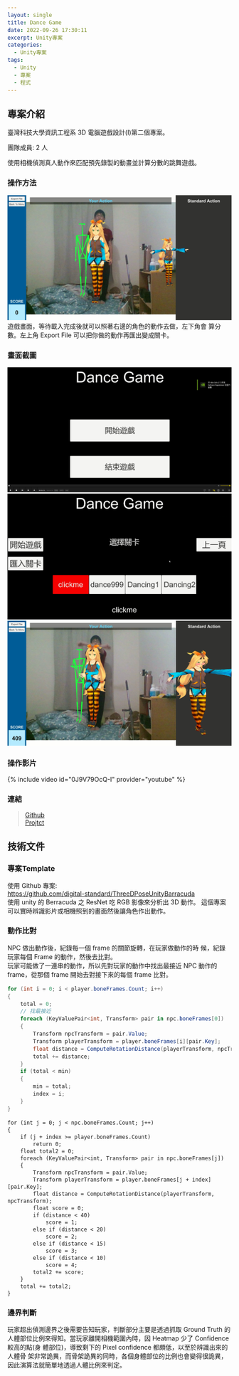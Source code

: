 ```yaml
---
layout: single
title: Dance Game
date: 2022-09-26 17:30:11
excerpt: Unity專案
categories:
  - Unity專案
tags:
  - Unity
  - 專案
  - 程式
---
```


## 專案介紹

臺灣科技大學資訊工程系 3D 電腦遊戲設計(I)第二個專案。

團隊成員: 2 人

使用相機偵測真人動作來匹配預先錄製的動畫並計算分數的跳舞遊戲。

### 操作方法

![](/assets/imgs/Unity/DanceGame/Game.jpg)
遊戲畫面，等待載入完成後就可以照著右邊的角色的動作去做，左下角會
算分數。左上角 Export File 可以把你做的動作再匯出變成關卡。

### 畫面截圖

![](/assets/imgs/Unity/DanceGame/4.jpg)
![](/assets/imgs/Unity/DanceGame/1.jpg)
![](/assets/imgs/Unity/DanceGame/3.jpg)

### 操作影片

{% include video id="0J9V79OcQ-I" provider="youtube" %}

### 連結

> [Github](https://github.com/Fengleaf/Dance-Game)  
> [Projtct](https://drive.google.com/drive/folders/1-exPNEd7b4MB9FfoBX8HTUHTRNwa5NNc?usp=sharing)

## 技術文件
### 專案Template
使用 Github 專案:  
https://github.com/digital-standard/ThreeDPoseUnityBarracuda  
使用 unity 的 Berracuda 之 ResNet 吃 RGB 影像來分析出 3D 動作。
這個專案可以實時辨識影片或相機照到的畫面然後讓角色作出動作。
### 動作比對
NPC 做出動作後，紀錄每一個 frame 的關節旋轉，在玩家做動作的時
候，紀錄玩家每個 Frame 的動作，然後去比對。  
玩家可能做了一連串的動作，所以先對玩家的動作中找出最接近 NPC
動作的 frame，從那個 frame 開始去對接下來的每個 frame 比對。
```csharp
for (int i = 0; i < player.boneFrames.Count; i++)
{
    total = 0;
    // 找最接近
    foreach (KeyValuePair<int, Transform> pair in npc.boneFrames[0])
    {
        Transform npcTransform = pair.Value;
        Transform playerTransform = player.boneFrames[i][pair.Key];
        float distance = ComputeRotationDistance(playerTransform, npcTransform);
        total += distance;
    }
    if (total < min)
    {
        min = total;
        index = i;
    }
}
```
```
for (int j = 0; j < npc.boneFrames.Count; j++)
{
    if (j + index >= player.boneFrames.Count)
        return 0;
    float total2 = 0;
    foreach (KeyValuePair<int, Transform> pair in npc.boneFrames[j])
    {
        Transform npcTransform = pair.Value;
        Transform playerTransform = player.boneFrames[j + index][pair.Key];
        float distance = ComputeRotationDistance(playerTransform, npcTransform);
        float score = 0;
        if (distance < 40)
            score = 1;
        else if (distance < 20)
            score = 2;
        else if (distance < 15)
            score = 3;
        else if (distance < 10)
            score = 4;
        total2 += score;
    }
    total += total2;
}
```

### 邊界判斷
玩家超出偵測邊界之後需要告知玩家，判斷部分主要是透過抓取 Ground Truth 的人體部位比例來得知。當玩家離開相機範圍內時，因 Heatmap 少了 Confidence 較高的點(身
體部位)，導致剩下的 Pixel confidence 都頗低，以至於辨識出來的人體骨
架非常詭異，而骨架詭異的同時，各個身體部位的比例也會變得很詭異，
因此演算法就簡單地透過人體比例來判定。